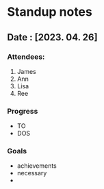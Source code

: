 # Standup notes

## Date : [2023. 04. 26]

### Attendees: 
1. James
2. Ann
3. Lisa
4. Ree

### Progress
- TO
- DOS

### Goals
- achievements
- necessary
- 
